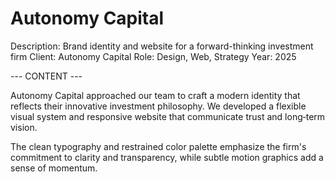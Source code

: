 # Autonomy Capital

Description: Brand identity and website for a forward-thinking investment firm
Client: Autonomy Capital
Role: Design, Web, Strategy
Year: 2025

--- CONTENT ---

Autonomy Capital approached our team to craft a modern identity that reflects their innovative investment philosophy. We developed a flexible visual system and responsive website that communicate trust and long‑term vision.

The clean typography and restrained color palette emphasize the firm's commitment to clarity and transparency, while subtle motion graphics add a sense of momentum.
